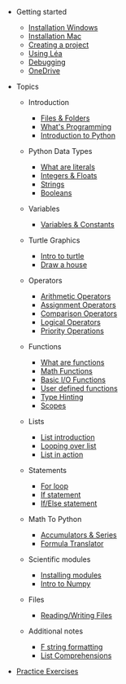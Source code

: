 * Getting started
    - [Installation Windows](Getting_started/01_1_python_installation_win.md)
    - [Installation Mac](Getting_started/01_2_python_installation_mac.md)
    - [Creating a project](Getting_started/03_create_new_project.md)
    - [Using Léa](Getting_started/04_lea.md)
    - [Debugging](Getting_started/06_debugging.md)
    - [OneDrive](Getting_started/07_one_drive.md)
    
* Topics
    - Introduction
      - [Files & Folders](Notes/01_file_manipulation.md)
      - [What's Programming](Notes/02_what_is_programming.md)
      - [Introduction to Python](Notes/03_introduction_to_Python.md)


   - Python Data Types
     - [What are literals](Notes/04_intro_literals.md)
     - [Integers & Floats](Notes/05_integers_floats.md)
     - [Strings](Notes/06_1_strings.md)
     - [Booleans](Notes/07_booleans.md)

   - Variables
     - [Variables & Constants](Notes/08_variables.md)

   - Turtle Graphics
     - [Intro to turtle](Notes/09_1_turtle_graphics.md)
     - [Draw a house](Notes/09_2_draw_house.md)

   - Operators
     - [Arithmetic Operators](Notes/10_arithmetic_operatos.md)
     - [Assignment Operators](Notes/11_assignment_operators.md)
     - [Comparison Operators](Notes/12_comparison_operators.md)
     - [Logical Operators](Notes/13_logical_operators.md)
     - [Priority Operations](Notes/14_priority_operations.md)


   - Functions
     - [What are functions](https://john-abbott-college.github.io/SN1-Notes/Notes/16_1_functions_cartoon.pdf)
     - [Math Functions](Notes/17_functions_math_module.md)
     - [Basic I/O Functions](Notes/18_functions_print_input.md)
     - [User defined functions](Notes/19_user_defined_functions.md)
     - [Type Hinting](Notes/20_functions_type_hint.md)
     - [Scopes](Notes/21_functions_and_scopes.md)


   - Lists
     - [List introduction](Notes/28_1_lists.md) 
     - [Looping over list](Notes/28_2_lists.md)
     - [List in action](Notes/28_3_lists.md)

   - Statements
     - [For loop](Notes/23_1_for_loop)
     - [If statement](Notes/26_conditions_if.md)
     - [If/Else statement](/Notes/27_conditions_if_else.md)


  - Math To Python
    - [Accumulators & Series](Notes/31_accumulator_pattern.md)
    - [Formula Translator](Notes/32_from_math_to_python.md)


  - Scientific modules
    - [Installing modules](Notes/33_1_matplotlib_and_numpy.md)
    - [Intro to Numpy](Notes/33_2_numpy.md)

  - Files
    - [Reading/Writing Files](Notes/35_reading_files.md)

  - Additional notes
    - [F string formatting](Notes/06_2_f_strings.md)
    - [List Comprehensions](Notes/23_3_for_loop_list_comprehension.md)
  
* [Practice Exercises](Practice_questions/list_practice_by_topic.md)


